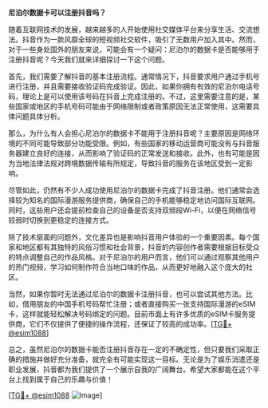 **尼泊尔数据卡可以注册抖音吗？**

随着互联网技术的发展，越来越多的人开始使用社交媒体平台来分享生活、交流想法。抖音作为一款风靡全球的短视频社交软件，吸引了无数用户加入其中。然而，对于一些身处国外的朋友来说，可能会有一个疑问：尼泊尔的数据卡是否能够用于注册抖音呢？今天我们就来详细探讨一下这个问题。

首先，我们需要了解抖音的基本注册流程。通常情况下，抖音要求用户通过手机号进行注册，并且需要接收验证码完成验证。因此，如果你拥有有效的尼泊尔电话号码，理论上是可以使用该号码在抖音上完成注册的。不过，这里需要注意的是，某些国家或地区的手机号码可能由于网络限制或者政策原因无法正常使用，这需要具体问题具体分析。

那么，为什么有人会担心尼泊尔的数据卡不能用于注册抖音呢？主要原因是网络环境的不同可能导致部分功能受限。例如，有些国家的移动运营商可能没有与抖音服务器建立良好的连接，从而影响了验证码的正常发送和接收。此外，也有可能是因为当地法律法规对跨境数据传输有所规定，导致抖音的服务在该地区受到一定影响。

尽管如此，仍然有不少人成功使用尼泊尔的数据卡完成了抖音注册。他们通常会选择较为知名的国际漫游服务提供商，确保自己的手机能够稳定地访问国际互联网。同时，这些用户还会提前检查自己的设备是否支持双频段Wi-Fi，以便在网络信号较弱时切换到更稳定的连接方式。

除了技术层面的问题外，文化差异也是影响抖音用户体验的一个重要因素。每个国家和地区都有其独特的风俗习惯和社会背景，抖音的内容创作者需要根据目标受众的特点调整自己的作品风格。对于尼泊尔的用户而言，他们可以通过观察其他用户的热门视频，学习如何制作符合当地口味的作品，从而更好地融入这个庞大的社区。

当然，如果你暂时无法通过尼泊尔的数据卡注册抖音，也可以尝试其他方法。比如，借用朋友的中国手机号码帮忙注册；或者直接购买一张支持国际漫游的eSIM卡，这样就能轻松解决号码绑定的问题。目前市面上有许多优质的eSIM卡服务提供商，它们不仅提供了便捷的操作流程，还保证了较高的成功率。[[TG💪+ @esim1088](https://t.me/s/esim1088)]

总之，虽然尼泊尔的数据卡能否注册抖音存在一定的不确定性，但只要我们采取正确的措施并做好充分准备，就完全有可能实现这一目标。无论是为了娱乐消遣还是职业发展，抖音都为我们提供了一个展示自我的广阔舞台。希望大家都能在这个平台上找到属于自己的乐趣与价值！

[[TG💪+ @esim1088](https://t.me/s/esim1088) ![Image](https://i.postimg.cc/4NQfJmqS/Snipaste-2025-05-13-00-14-12.png)]